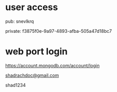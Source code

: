 # user access 

pub: snevlkrq


private: f3875f0e-9a97-4893-afba-505a47d18bc7

# web port login 

https://account.mongodb.com/account/login

shadrachdoc@gmail.com

shad1234
